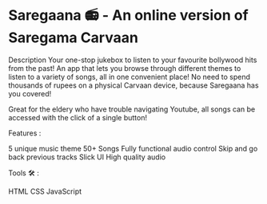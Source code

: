# Saregaana 📻 - An online version of Saregama Carvaan

Description
Your one-stop jukebox to listen to your favourite bollywood hits from the past! An app that lets you browse through different themes to listen to a variety of songs, all in one convenient place! No need to spend thousands of rupees on a physical Carvaan device, because Saregaana has you covered!

Great for the eldery who have trouble navigating Youtube, all songs can be accessed with the click of a single button!

Features : 

5 unique music theme
50+ Songs
Fully functional audio control
Skip and go back previous tracks
Slick UI
High quality audio

Tools 🛠️ :

HTML
CSS
JavaScript
